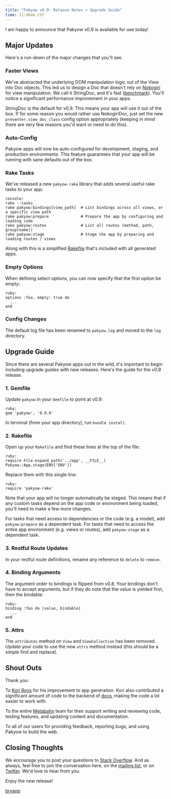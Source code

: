 ```yaml
---
title: "Pakyow v0.9: Release Notes + Upgrade Guide"
time: 11:40am CST
---
```


I am happy to announce that Pakyow v0.9 is available for use today! 

## Major Updates

Here's a run-down of the major changes that you'll see.

### Faster Views

We've abstracted the underlying DOM manipulation logic out of the View into Doc objects. This led us to design a Doc that doesn't rely on [Nokogiri](https://github.com/sparklemotion/nokogiri) for view manipulation. We call it StringDoc, and it's fast ([benchmark](https://gist.github.com/bryanp/75c8e82f7d2a15d0783f)). You'll notice a significant performance improvement in your apps.

StringDoc is the default for v0.9. This means your app will use it out of the box. If for some reason you would rather use NokogiriDoc, just set the new `presenter.view_doc_class` config option appropriately (keeping in mind there are very few reasons you'd want or need to do this).

### Auto-Config

Pakyow apps will now be auto-configured for development, staging, and production environments. This feature guarantees that your app will be running with sane defaults out of the box.

### Rake Tasks

We've released a new `pakyow-rake` library that adds several useful rake tasks to your app:

    console:
    rake --tasks
    rake pakyow:bindings[view_path]  # List bindings across all views, or a specific view path
    rake pakyow:prepare              # Prepare the app by configuring and loading code
    rake pakyow:routes               # List all routes (method, path, group[name])
    rake pakyow:stage                # Stage the app by preparing and loading routes / views

Along with this is a simplified [Rakefile](https://github.com/metabahn/pakyow/blob/master/lib/generators/pakyow/app/templates/Rakefile) that's included with all generated apps.

### Empty Options

When defining select options, you can now specify that the first option be empty:

    ruby:
    options :foo, empty: true do
      ...
    end

### Config Changes

The default log file has been renamed to `pakyow.log` and moved to the `log` directory.

## Upgrade Guide

Since there are several Pakyow apps out in the wild, it's important to begin including upgrade guides with new releases. Here's the guide for the v0.9 release.

### 1. Gemfile

Update `pakyow` in your `Gemfile` to point at v0.9:

    ruby:
    gem 'pakyow', '0.9.0'

In terminal (from your app directory), run `bundle install`.

### 2. Rakefile

Open up your `Rakefile` and find these lines at the top of the file:

    ruby:
    require File.expand_path('../app', __FILE__)
    Pakyow::App.stage(ENV['ENV'])

Replace them with this single line:

    ruby:
    require 'pakyow-rake'

Note that your app will no longer automatically be staged. This means that if any custom tasks depend on the app code or environment being loaded, you'll need to make a few more changes.

For tasks that need access to dependencies or the code (e.g. a model), add `pakyow:prepare` as a dependent task. For tasks that need to access the entire app environment (e.g. views or routes), add `pakyow:stage` as a dependent task.

### 3. Restful Route Updates

In your restful route definitions, rename any reference to `delete` to `remove`.

### 4. Binding Arguments

The argument order to bindings is flipped from v0.8. Your bindings don't have to accept arguments, but if they do note that the value is yielded first, then the bindable:

    ruby:
    binding :foo do |value, bindable|
      ...
    end

### 5. Attrs

The `attributes` method on `View` and `ViewCollection` has been removed. Update your code to use the new `attrs` method instead (this should be a simple find and replace).

## Shout Outs

Thank you:

To [Kori Roys](https://github.com/koriroys) for his improvement to app generation. Kori also contributed a significant amount of code to the backend of [docs](/docs), making the code a lot easier to work with.

To the entire [Metabahn](http://metabahn.com) team for their support writing and reviewing code, testing features, and updating content and documentation.

To all of our users for providing feedback, reporting bugs, and using Pakyow to build the web.

## Closing Thoughts

We encourage you to post your questions to [Stack Overflow](http://stackoverflow.com/questions/tagged/pakyow). And as always, feel free to join the conversation here, on the [mailing list](http://groups.google.com/group/pakyow), or on [Twitter](http://twitter.com/pakyow). We'd love to hear from you.

Enjoy the new release!

[bryanp](http://twitter.com/bryanp)
